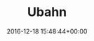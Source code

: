 ---
title:		"Ubahn"
type:		"photos"
mediatype:		"upload"
location:		"Berlin, Germany"
date:		"2016-12-18 15:48:44+00:00"
album:		"city"
filename:		"ubahn-berlin.md"
series:		"berlin"
cl_public_id:		"city/ubahn-berlin"
cl_version:		1497000460
format:		"tiff"
bytes:		4087164
width:		2158
height:		1440
colours:
- "#735D3B"
- "#C47D02"
- "#3E301D"
- "#ECE0CC"
- "#311F06"
- "#CAAA79"
- "#885806"
- "#33261C"
- "#1F1D19"
- "#1A0C02"
exposure_mode:		"Auto"
program:		"Aperture-priority AE"
aperture:		"4.0"
focal_length:		"24.0 mm"
iso:		"200"
shutter_speed:		"1/13"
metering:		"Multi-segment"
flash:		"Off, Did not fire"
white_balance:		"Custom"
colour_temp:		"2950"
has_crop:		"true"
orientation:		"Horizontal (normal)"
camera_model:		"NIKON D800"
lens_info:		"24-70mm f/2.8"
artist:		"No artist info"
x_resolution:		"300"
y_resolution:		"300"
---